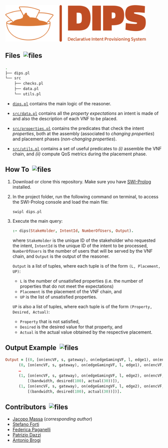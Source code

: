 <picture>
    <source media="(prefers-color-scheme: dark)" srcset="img/logo-dark.png"><img width=450 alt="dips-logo" src="img/logo.png"/>
</picture>

## Files &nbsp;<picture><source media="(prefers-color-scheme: dark)" srcset="https://cdn-icons-png.flaticon.com/512/2822/2822755.png"><img width="20" height="20" alt="files" src="https://cdn-icons-png.flaticon.com/512/2822/2822584.png"/>
</picture>

```bash
.
├── dips.pl
└── src
    ├── checks.pl
    ├── data.pl
    └── utils.pl
```

 - [`dips.pl`](dips.pl) contains the main logic of the reasoner.

 - [`src/data.pl`](src/data.pl) contains all the _property expectations_ an intent is made of and also the description of each VNF to be placed.

 - [`src/properties.pl`](src/properties.pl) contains the predicates that check the intent _properties_, both at the assembly (associated to _changing properties_) and placement phases (_non-changing properties_).

 - [`src/utils.pl`](src/utils.pl) contains a set of useful predicates to _(i)_ assemble the VNF chain, and _(ii)_ compute QoS metrics during the placement phase.


 ## How To &nbsp;<picture><source media="(prefers-color-scheme: dark)" srcset="https://cdn-icons-png.flaticon.com/512/2666/2666505.png"><img width="20" height="20" alt="files" src="https://cdn-icons-png.flaticon.com/512/2666/2666469.png">
</picture>

1. Download or clone this repository. Make sure you have [SWI-Prolog](https://www.swi-prolog.org/download/stable) installed.

2. In the project folder, run the following command on terminal, to access the SWI-Prolog console and load the main file:
    ```console 
    swipl dips.pl
    ```

3. Execute the main query:
    ```prolog
    :- dips(StakeHolder, IntentId, NumberOfUsers, Output).
    ```

    where `StakeHolder` is the unique ID of the stakeholder who requested the intent, `IntentId` is the unique ID of the intent to be processed, `NumberOfUsers` is the number of users that will be served by the VNF chain, and `Output` is the output of the reasoner.

    `Output` is a list of tuples, where each tuple is of the form `(L, Placement, UP)`:
    - `L` is the number of unsatisfied properties (i.e. the number of properties that do not meet the expectations) 
    - `Placement` is the placement of the VNF chain, and
    - `UP` is the list of unsatisfied properties.

    `UP` is also a list of tuples, where each tuple is of the form `(Property, Desired, Actual)`: 
    - `Property` that is not satisfied, 
    - `Desired` is the desired value for that property, and
    - `Actual` is the actual value obtained by the respective placement.

## Output Example &nbsp;<picture><source media="(prefers-color-scheme: dark)" srcset="https://cdn-icons-png.flaticon.com/512/3488/3488340.png"><img width="20" height="20" alt="files" src="https://cdn-icons-png.flaticon.com/512/3488/3488804.png"></picture>

```prolog
Output = [(0, [on(encVF, s, gateway), on(edgeGamingVF, l, edge1), on(encVF, s, edge1), on(logVF, s, cloud1), on(cloudGamingVF, m, cloud1)], []), 
 	  (0, [on(encVF, s, gateway), on(edgeGamingVF, l, edge1), on(encVF, s, edge1), on(logVF, s, cloud1), on(cloudGamingVF, m, cloud2)], []), 
	  …
	  (1, [on(encVF, s, gateway), on(edgeGamingVF, l, edge2), on(encVF, s, gateway), on(logVF, s, cloud2), on(cloudGamingVF, m, cloud1)], 
          [(bandwidth, desired(100), actual(30))]), 
	  (1, [on(encVF, s, gateway), on(edgeGamingVF, l, edge2), on(encVF, s, gateway), on(logVF, s, cloud2), on(cloudGamingVF, m, cloud2)], 
          [(bandwidth, desired(100), actual(30))])].
```

## Contributors &nbsp;<picture><source media="(prefers-color-scheme: dark)" srcset="https://cdn-icons-png.flaticon.com/512/3369/3369157.png"><img width="20" height="20" alt="files" src="https://cdn-icons-png.flaticon.com/512/3369/3369137.png"></picture>

 - [Jacopo Massa](https://pages.di.unipi.it/massa) (_corresponding author_)
 - [Stefano Forti](https://pages.di.unipi.it/forti)
 - [Federica Paganelli](https://pages.di.unipi.it/paganelli)
 - [Patrizio Dazzi](https://pages.di.unipi.it/dazzi)
 - [Antonio Brogi](https://pages.di.unipi.it/brogi)



